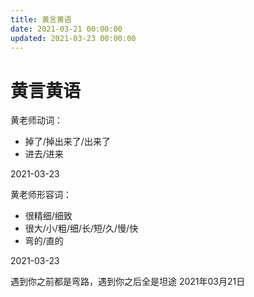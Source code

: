 ```yaml
---
title: 黄言黄语
date: 2021-03-21 00:00:00
updated: 2021-03-23 00:00:00
---
```


# 黄言黄语

黄老师动词：
* 掉了/掉出来了/出来了
* 进去/进来

2021-03-23

黄老师形容词：
* 很精细/细致
* 很大/小/粗/细/长/短/久/慢/快
* 弯的/直的

2021-03-23

遇到你之前都是弯路，遇到你之后全是坦途
2021年03月21日
